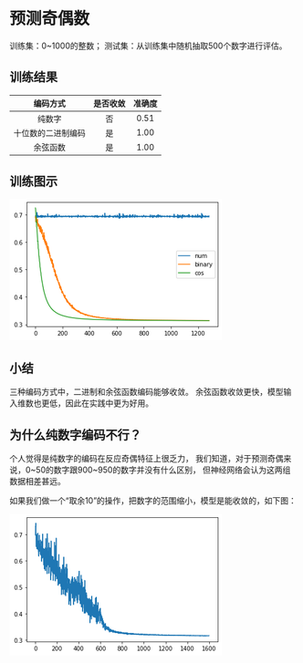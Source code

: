 # 预测奇偶数
训练集：0~1000的整数；
测试集：从训练集中随机抽取500个数字进行评估。

## 训练结果
| 编码方式 | 是否收敛 | 准确度 |
| :---: | :---: | :---: |
| 纯数字 | 否 | 0.51 |
| 十位数的二进制编码 | 是 | 1.00 |
| 余弦函数 | 是 | 1.00 |

## 训练图示
<img src="1.png">

## 小结
三种编码方式中，二进制和余弦函数编码能够收敛。
余弦函数收敛更快，模型输入维数也更低，因此在实践中更为好用。

## 为什么纯数字编码不行？
个人觉得是纯数字的编码在反应奇偶特征上很乏力，
我们知道，对于预测奇偶来说，0~50的数字跟900~950的数字并没有什么区别，
但神经网络会认为这两组数据相差甚远。

如果我们做一个“取余10”的操作，把数字的范围缩小，模型是能收敛的，如下图：

<img src="2.png">








